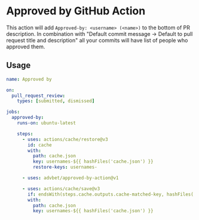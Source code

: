 # Approved by GitHub Action

This action will add `Approved-by: <username> (<name>)` to the bottom of PR description.
In combination with "Default commit message -> Default to pull request title and description" all your commits will have list of people who approved them.

## Usage

```yml
name: Approved by

on:
  pull_request_review:
    types: [submitted, dismissed]

jobs:
  approved-by:
    runs-on: ubuntu-latest

    steps:
      - uses: actions/cache/restore@v3
        id: cache
        with:
          path: cache.json
          key: usernames-${{ hashFiles('cache.json') }}
          restore-keys: usernames-

      - uses: advbet/approved-by-action@v1

      - uses: actions/cache/save@v3
        if: endsWith(steps.cache.outputs.cache-matched-key, hashFiles('cache.json')) == false
        with:
          path: cache.json
          key: usernames-${{ hashFiles('cache.json') }}
```

